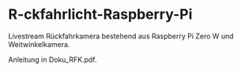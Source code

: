 # R-ckfahrlicht-Raspberry-Pi
Livestream Rückfahrkamera bestehend aus Raspberry Pi Zero W und Weitwinkelkamera.

Anleitung in Doku_RFK.pdf.
